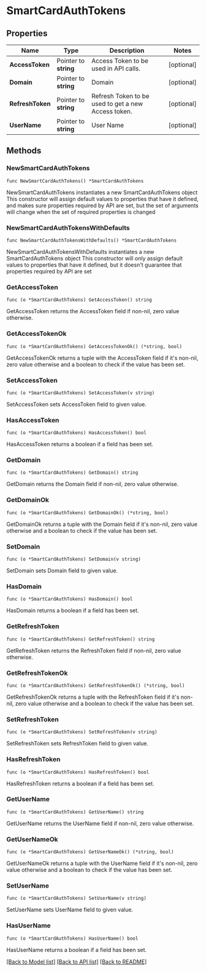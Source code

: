 # SmartCardAuthTokens

## Properties

Name | Type | Description | Notes
------------ | ------------- | ------------- | -------------
**AccessToken** | Pointer to **string** | Access Token to be used in API calls. | [optional] 
**Domain** | Pointer to **string** | Domain | [optional] 
**RefreshToken** | Pointer to **string** | Refresh Token to be used to get a new Access token. | [optional] 
**UserName** | Pointer to **string** | User Name | [optional] 

## Methods

### NewSmartCardAuthTokens

`func NewSmartCardAuthTokens() *SmartCardAuthTokens`

NewSmartCardAuthTokens instantiates a new SmartCardAuthTokens object
This constructor will assign default values to properties that have it defined,
and makes sure properties required by API are set, but the set of arguments
will change when the set of required properties is changed

### NewSmartCardAuthTokensWithDefaults

`func NewSmartCardAuthTokensWithDefaults() *SmartCardAuthTokens`

NewSmartCardAuthTokensWithDefaults instantiates a new SmartCardAuthTokens object
This constructor will only assign default values to properties that have it defined,
but it doesn't guarantee that properties required by API are set

### GetAccessToken

`func (o *SmartCardAuthTokens) GetAccessToken() string`

GetAccessToken returns the AccessToken field if non-nil, zero value otherwise.

### GetAccessTokenOk

`func (o *SmartCardAuthTokens) GetAccessTokenOk() (*string, bool)`

GetAccessTokenOk returns a tuple with the AccessToken field if it's non-nil, zero value otherwise
and a boolean to check if the value has been set.

### SetAccessToken

`func (o *SmartCardAuthTokens) SetAccessToken(v string)`

SetAccessToken sets AccessToken field to given value.

### HasAccessToken

`func (o *SmartCardAuthTokens) HasAccessToken() bool`

HasAccessToken returns a boolean if a field has been set.

### GetDomain

`func (o *SmartCardAuthTokens) GetDomain() string`

GetDomain returns the Domain field if non-nil, zero value otherwise.

### GetDomainOk

`func (o *SmartCardAuthTokens) GetDomainOk() (*string, bool)`

GetDomainOk returns a tuple with the Domain field if it's non-nil, zero value otherwise
and a boolean to check if the value has been set.

### SetDomain

`func (o *SmartCardAuthTokens) SetDomain(v string)`

SetDomain sets Domain field to given value.

### HasDomain

`func (o *SmartCardAuthTokens) HasDomain() bool`

HasDomain returns a boolean if a field has been set.

### GetRefreshToken

`func (o *SmartCardAuthTokens) GetRefreshToken() string`

GetRefreshToken returns the RefreshToken field if non-nil, zero value otherwise.

### GetRefreshTokenOk

`func (o *SmartCardAuthTokens) GetRefreshTokenOk() (*string, bool)`

GetRefreshTokenOk returns a tuple with the RefreshToken field if it's non-nil, zero value otherwise
and a boolean to check if the value has been set.

### SetRefreshToken

`func (o *SmartCardAuthTokens) SetRefreshToken(v string)`

SetRefreshToken sets RefreshToken field to given value.

### HasRefreshToken

`func (o *SmartCardAuthTokens) HasRefreshToken() bool`

HasRefreshToken returns a boolean if a field has been set.

### GetUserName

`func (o *SmartCardAuthTokens) GetUserName() string`

GetUserName returns the UserName field if non-nil, zero value otherwise.

### GetUserNameOk

`func (o *SmartCardAuthTokens) GetUserNameOk() (*string, bool)`

GetUserNameOk returns a tuple with the UserName field if it's non-nil, zero value otherwise
and a boolean to check if the value has been set.

### SetUserName

`func (o *SmartCardAuthTokens) SetUserName(v string)`

SetUserName sets UserName field to given value.

### HasUserName

`func (o *SmartCardAuthTokens) HasUserName() bool`

HasUserName returns a boolean if a field has been set.


[[Back to Model list]](../README.md#documentation-for-models) [[Back to API list]](../README.md#documentation-for-api-endpoints) [[Back to README]](../README.md)



